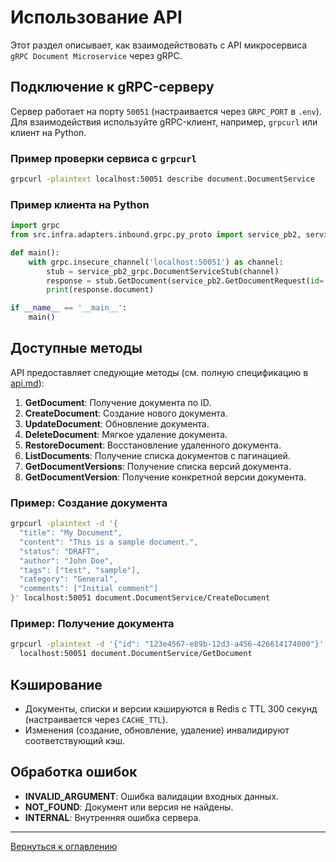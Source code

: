 # Использование API

Этот раздел описывает, как взаимодействовать с API микросервиса `gRPC Document Microservice` через gRPC.

## Подключение к gRPC-серверу

Сервер работает на порту `50051` (настраивается через `GRPC_PORT` в `.env`). Для взаимодействия используйте gRPC-клиент, например, `grpcurl` или клиент на Python.

### Пример проверки сервиса с `grpcurl`

```bash
grpcurl -plaintext localhost:50051 describe document.DocumentService
```

### Пример клиента на Python

```python
import grpc
from src.infra.adapters.inbound.grpc.py_proto import service_pb2, service_pb2_grpc

def main():
    with grpc.insecure_channel('localhost:50051') as channel:
        stub = service_pb2_grpc.DocumentServiceStub(channel)
        response = stub.GetDocument(service_pb2.GetDocumentRequest(id='123e4567-e89b-12d3-a456-426614174000'))
        print(response.document)

if __name__ == '__main__':
    main()
```

## Доступные методы

API предоставляет следующие методы (см. полную спецификацию в [api.md](api.md)):

1. **GetDocument**: Получение документа по ID.
2. **CreateDocument**: Создание нового документа.
3. **UpdateDocument**: Обновление документа.
4. **DeleteDocument**: Мягкое удаление документа.
5. **RestoreDocument**: Восстановление удаленного документа.
6. **ListDocuments**: Получение списка документов с пагинацией.
7. **GetDocumentVersions**: Получение списка версий документа.
8. **GetDocumentVersion**: Получение конкретной версии документа.

### Пример: Создание документа

```bash
grpcurl -plaintext -d '{
  "title": "My Document",
  "content": "This is a sample document.",
  "status": "DRAFT",
  "author": "John Doe",
  "tags": ["test", "sample"],
  "category": "General",
  "comments": ["Initial comment"]
}' localhost:50051 document.DocumentService/CreateDocument
```

### Пример: Получение документа

```bash
grpcurl -plaintext -d '{"id": "123e4567-e89b-12d3-a456-426614174000"}' \
  localhost:50051 document.DocumentService/GetDocument
```

## Кэширование

- Документы, списки и версии кэшируются в Redis с TTL 300 секунд (настраивается через `CACHE_TTL`).
- Изменения (создание, обновление, удаление) инвалидируют соответствующий кэш.

## Обработка ошибок

- **INVALID_ARGUMENT**: Ошибка валидации входных данных.
- **NOT_FOUND**: Документ или версия не найдены.
- **INTERNAL**: Внутренняя ошибка сервера.

---

[Вернуться к оглавлению](index.md)
```